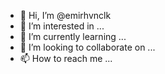 - 👋 Hi, I’m @emirhvnclk
- 👀 I’m interested in ...
- 🌱 I’m currently learning ...
- 💞️ I’m looking to collaborate on ...
- 📫 How to reach me ...

<!---
emirhvnclk/emirhvnclk is a ✨ special ✨ repository because its `README.md` (this file) appears on your GitHub profile.
You can click the Preview link to take a look at your changes.
--->
